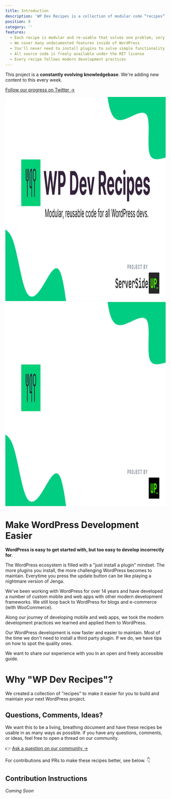 ```yaml
---
title: Introduction
description: 'WP Dev Recipes is a collection of modular code “recipes” to make your WordPress development experience easier.'
position: 0
category: ''
features:
  - Each recipe is modular and re-usable that solves one problem, very well
  - We cover many undocumented features inside of WordPress
  - You'll never need to install plugins to solve simple functionality
  - All source code is freely available under the MIT license
  - Every recipe follows modern development practices
---
```

<alert type="warning">

This project is a **constantly evolving knowledgebase**. We're adding new content to this every week.

[Follow our progress on Twitter →](https://twitter.com/serversideup)

</alert>
<img src="/preview.png" class="light-img" width="1280" height="640" alt=""/>
<img src="/preview-dark.png" class="dark-img" width="1280" height="640" alt=""/>

# Make WordPress Development Easier
**WordPress is easy to get started with, but too easy to develop incorrectly for**.

The WordPress ecosystem is filled with a "just install a plugin" mindset. The more plugins you install, the more challenging WordPress becomes to maintain. Everytime you press the update button can be like playing a nightmare version of Jenga.

We've been working with WordPress for over 14 years and have developed a number of custom mobile and web apps with other modern development frameworks. We still loop back to WordPress for blogs and e-commerce (with WooCommerce).

Along our journey of developing mobile and web apps, we took the modern development practices we learned and applied them to WordPress.

Our WordPress development is now faster and easier to maintain. Most of the time we don't need to install a third party plugin. If we do, we have tips on how to spot the quality ones.

We want to share our experience with you in an open and freely accessible guide.

# Why "WP Dev Recipes"?
We created a collection of "recipes" to make it easier for you to build and maintain your next WordPress project.

<list :items="features"></list>

## Questions, Comments, Ideas?
We want this to be a living, breathing document and have these recipes be usable in as many ways as possible. If you have any questions, comments, or ideas, feel free to open a thread on our community.

👉 [Ask a question on our community →](https://community.serversideup.net/c/open-source/wp-dev-recipes/29) 

For contributions and PRs to make these recipes better, see below. 👇

## Contribution Instructions
*Coming Soon*